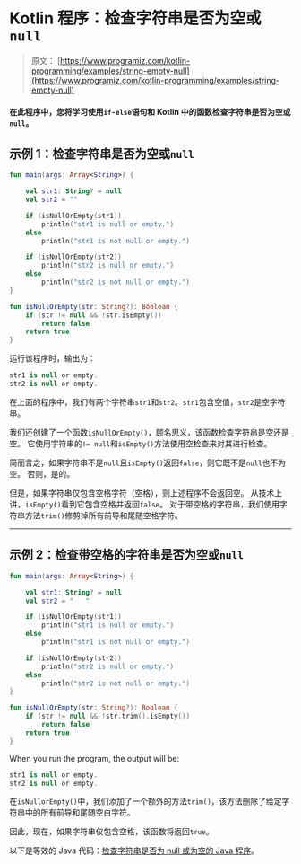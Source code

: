# Kotlin 程序：检查字符串是否为空或`null`

> 原文： [https://www.programiz.com/kotlin-programming/examples/string-empty-null](https://www.programiz.com/kotlin-programming/examples/string-empty-null)

#### 在此程序中，您将学习使用`if-else`语句和 Kotlin 中的函数检查字符串是否为空或`null`。

## 示例 1：检查字符串是否为空或`null`

```kt
fun main(args: Array<String>) {

    val str1: String? = null
    val str2 = ""

    if (isNullOrEmpty(str1))
        println("str1 is null or empty.")
    else
        println("str1 is not null or empty.")

    if (isNullOrEmpty(str2))
        println("str2 is null or empty.")
    else
        println("str2 is not null or empty.")
}

fun isNullOrEmpty(str: String?): Boolean {
    if (str != null && !str.isEmpty())
        return false
    return true
}
```

运行该程序时，输出为：

```kt
str1 is null or empty.
str2 is null or empty.
```

在上面的程序中，我们有两个字符串`str1`和`str2`。`str1`包含空值，`str2`是空字符串。

我们还创建了一个函数`isNullOrEmpty()`，顾名思义，该函数检查字符串是空还是空。 它使用字符串的`!= null`和`isEmpty()`方法使用空检查来对其进行检查。

简而言之，如果字符串不是`null`且`isEmpty()`返回`false`，则它既不是`null`也不为空。 否则，是的。

但是，如果字符串仅包含空格字符（空格），则上述程序不会返回空。 从技术上讲，`isEmpty()`看到它包含空格并返回`false`。 对于带空格的字符串，我们使用字符串方法`trim()`修剪掉所有前导和尾随空格字符。

* * *

## 示例 2：检查带空格的字符串是否为空或`null`

```kt
fun main(args: Array<String>) {

    val str1: String? = null
    val str2 = "   "

    if (isNullOrEmpty(str1))
        println("str1 is null or empty.")
    else
        println("str1 is not null or empty.")

    if (isNullOrEmpty(str2))
        println("str2 is null or empty.")
    else
        println("str2 is not null or empty.")
}

fun isNullOrEmpty(str: String?): Boolean {
    if (str != null && !str.trim().isEmpty())
        return false
    return true
}
```

When you run the program, the output will be:

```kt
str1 is null or empty.
str2 is null or empty.
```

在`isNullorEmpty()`中，我们添加了一个额外的方法`trim()`，该方法删除了给定字符串中的所有前导和尾随空白字符。

因此，现在，如果字符串仅包含空格，该函数将返回`true`。

以下是等效的 Java 代码：[检查字符串是否为 null 或为空的 Java 程序](/java-programming/examples/string-empty-null "Java program to check if a string is null or empty")。